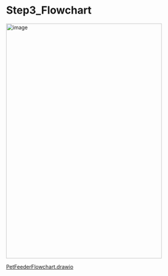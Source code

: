 # Step3_Flowchart

<img width="422" height="636" alt="image" src="https://github.com/user-attachments/assets/b9fc5e3c-1a52-4c64-8851-d6d93cc9740f" />

[PetFeederFlowchart.drawio](https://github.com/user-attachments/files/21820653/PetFeederFlowchart.drawio)
<mxfile host="app.diagrams.net" agent="Mozilla/5.0 (Macintosh; Intel Mac OS X 10_15_7) AppleWebKit/537.36 (KHTML, like Gecko) Chrome/139.0.0.0 Safari/537.36" version="28.1.0">
  <diagram name="Page-1" id="yYzGTbN9yNe7kIP0_YxP">
    <mxGraphModel dx="946" dy="610" grid="1" gridSize="10" guides="1" tooltips="1" connect="1" arrows="1" fold="1" page="1" pageScale="1" pageWidth="827" pageHeight="1169" math="0" shadow="0">
      <root>
        <mxCell id="0" />
        <mxCell id="1" parent="0" />
        <mxCell id="5iD_YcGHnu7gFCSjVhSL-74" style="edgeStyle=orthogonalEdgeStyle;rounded=0;orthogonalLoop=1;jettySize=auto;html=1;entryX=0.5;entryY=0;entryDx=0;entryDy=0;" parent="1" source="5iD_YcGHnu7gFCSjVhSL-1" target="5iD_YcGHnu7gFCSjVhSL-73" edge="1">
          <mxGeometry relative="1" as="geometry" />
        </mxCell>
        <mxCell id="5iD_YcGHnu7gFCSjVhSL-1" value="Start" style="rounded=1;whiteSpace=wrap;html=1;fillColor=#d5e8d4;strokeColor=#82b366;" parent="1" vertex="1">
          <mxGeometry x="354" y="60" width="120" height="60" as="geometry" />
        </mxCell>
        <mxCell id="5iD_YcGHnu7gFCSjVhSL-43" style="edgeStyle=orthogonalEdgeStyle;rounded=0;orthogonalLoop=1;jettySize=auto;html=1;entryX=0.5;entryY=0;entryDx=0;entryDy=0;" parent="1" source="5iD_YcGHnu7gFCSjVhSL-40" target="5iD_YcGHnu7gFCSjVhSL-41" edge="1">
          <mxGeometry relative="1" as="geometry" />
        </mxCell>
        <mxCell id="5iD_YcGHnu7gFCSjVhSL-40" value="Check current time within real time clock" style="rounded=0;whiteSpace=wrap;html=1;fillColor=#dae8fc;strokeColor=#6c8ebf;" parent="1" vertex="1">
          <mxGeometry x="354" y="180" width="120" height="60" as="geometry" />
        </mxCell>
        <mxCell id="5iD_YcGHnu7gFCSjVhSL-45" style="edgeStyle=orthogonalEdgeStyle;rounded=0;orthogonalLoop=1;jettySize=auto;html=1;entryX=0.5;entryY=0;entryDx=0;entryDy=0;" parent="1" source="5iD_YcGHnu7gFCSjVhSL-41" target="5iD_YcGHnu7gFCSjVhSL-44" edge="1">
          <mxGeometry relative="1" as="geometry" />
        </mxCell>
        <mxCell id="5iD_YcGHnu7gFCSjVhSL-41" value="Is it 8am or 6pm?" style="rhombus;whiteSpace=wrap;html=1;fillColor=#ffe6cc;strokeColor=#d79b00;" parent="1" vertex="1">
          <mxGeometry x="351" y="290" width="126" height="80" as="geometry" />
        </mxCell>
        <mxCell id="5iD_YcGHnu7gFCSjVhSL-47" style="edgeStyle=orthogonalEdgeStyle;rounded=0;orthogonalLoop=1;jettySize=auto;html=1;entryX=0.5;entryY=0;entryDx=0;entryDy=0;" parent="1" source="5iD_YcGHnu7gFCSjVhSL-44" target="5iD_YcGHnu7gFCSjVhSL-46" edge="1">
          <mxGeometry relative="1" as="geometry" />
        </mxCell>
        <mxCell id="5iD_YcGHnu7gFCSjVhSL-44" value="Rotate motor to dispense food" style="rounded=0;whiteSpace=wrap;html=1;fillColor=#dae8fc;strokeColor=#6c8ebf;" parent="1" vertex="1">
          <mxGeometry x="354" y="440" width="120" height="60" as="geometry" />
        </mxCell>
        <mxCell id="5iD_YcGHnu7gFCSjVhSL-84" style="edgeStyle=orthogonalEdgeStyle;rounded=0;orthogonalLoop=1;jettySize=auto;html=1;entryX=0;entryY=0.5;entryDx=0;entryDy=0;" parent="1" source="5iD_YcGHnu7gFCSjVhSL-46" target="5iD_YcGHnu7gFCSjVhSL-82" edge="1">
          <mxGeometry relative="1" as="geometry" />
        </mxCell>
        <mxCell id="5iD_YcGHnu7gFCSjVhSL-121" style="edgeStyle=orthogonalEdgeStyle;rounded=0;orthogonalLoop=1;jettySize=auto;html=1;entryX=0.5;entryY=0;entryDx=0;entryDy=0;" parent="1" source="5iD_YcGHnu7gFCSjVhSL-46" target="5iD_YcGHnu7gFCSjVhSL-120" edge="1">
          <mxGeometry relative="1" as="geometry" />
        </mxCell>
        <mxCell id="5iD_YcGHnu7gFCSjVhSL-46" value="Has bowl weight increased?" style="rhombus;whiteSpace=wrap;html=1;fillColor=#ffe6cc;strokeColor=#d79b00;" parent="1" vertex="1">
          <mxGeometry x="342" y="570" width="144" height="80" as="geometry" />
        </mxCell>
        <mxCell id="5iD_YcGHnu7gFCSjVhSL-53" value="Yes" style="text;html=1;align=center;verticalAlign=middle;whiteSpace=wrap;rounded=0;" parent="1" vertex="1">
          <mxGeometry x="370" y="390" width="60" height="30" as="geometry" />
        </mxCell>
        <mxCell id="5iD_YcGHnu7gFCSjVhSL-54" value="No" style="text;html=1;align=center;verticalAlign=middle;whiteSpace=wrap;rounded=0;" parent="1" vertex="1">
          <mxGeometry x="477" y="300" width="60" height="30" as="geometry" />
        </mxCell>
        <mxCell id="5iD_YcGHnu7gFCSjVhSL-60" style="edgeStyle=orthogonalEdgeStyle;rounded=0;orthogonalLoop=1;jettySize=auto;html=1;entryX=0.5;entryY=0;entryDx=0;entryDy=0;" parent="1" source="5iD_YcGHnu7gFCSjVhSL-55" edge="1">
          <mxGeometry relative="1" as="geometry">
            <mxPoint x="414" y="850" as="targetPoint" />
          </mxGeometry>
        </mxCell>
        <mxCell id="5iD_YcGHnu7gFCSjVhSL-55" value="Record bowl weight" style="rounded=0;whiteSpace=wrap;html=1;fillColor=#dae8fc;strokeColor=#6c8ebf;" parent="1" vertex="1">
          <mxGeometry x="354" y="720" width="120" height="60" as="geometry" />
        </mxCell>
        <mxCell id="5iD_YcGHnu7gFCSjVhSL-67" style="edgeStyle=orthogonalEdgeStyle;rounded=0;orthogonalLoop=1;jettySize=auto;html=1;entryX=0.5;entryY=0;entryDx=0;entryDy=0;" parent="1" source="5iD_YcGHnu7gFCSjVhSL-64" target="5iD_YcGHnu7gFCSjVhSL-66" edge="1">
          <mxGeometry relative="1" as="geometry" />
        </mxCell>
        <mxCell id="5iD_YcGHnu7gFCSjVhSL-133" style="edgeStyle=orthogonalEdgeStyle;rounded=0;orthogonalLoop=1;jettySize=auto;html=1;entryX=1;entryY=0.5;entryDx=0;entryDy=0;" parent="1" source="5iD_YcGHnu7gFCSjVhSL-64" target="5iD_YcGHnu7gFCSjVhSL-132" edge="1">
          <mxGeometry relative="1" as="geometry" />
        </mxCell>
        <mxCell id="5iD_YcGHnu7gFCSjVhSL-64" value="Is the recorded weight correct to the desired weight limit?" style="rhombus;whiteSpace=wrap;html=1;fillColor=#ffe6cc;strokeColor=#d79b00;" parent="1" vertex="1">
          <mxGeometry x="342.75" y="850" width="142.5" height="110" as="geometry" />
        </mxCell>
        <mxCell id="5iD_YcGHnu7gFCSjVhSL-69" style="edgeStyle=orthogonalEdgeStyle;rounded=0;orthogonalLoop=1;jettySize=auto;html=1;entryX=0.5;entryY=0;entryDx=0;entryDy=0;" parent="1" source="5iD_YcGHnu7gFCSjVhSL-66" target="5iD_YcGHnu7gFCSjVhSL-68" edge="1">
          <mxGeometry relative="1" as="geometry" />
        </mxCell>
        <mxCell id="5iD_YcGHnu7gFCSjVhSL-66" value="Feeding succesful" style="rounded=0;whiteSpace=wrap;html=1;fillColor=#dae8fc;strokeColor=#6c8ebf;" parent="1" vertex="1">
          <mxGeometry x="354" y="1030" width="120" height="60" as="geometry" />
        </mxCell>
        <mxCell id="5iD_YcGHnu7gFCSjVhSL-68" value="End" style="rounded=1;whiteSpace=wrap;html=1;fillColor=#d5e8d4;strokeColor=#82b366;" parent="1" vertex="1">
          <mxGeometry x="354" y="1150" width="120" height="60" as="geometry" />
        </mxCell>
        <mxCell id="5iD_YcGHnu7gFCSjVhSL-70" value="Yes" style="text;html=1;align=center;verticalAlign=middle;whiteSpace=wrap;rounded=0;" parent="1" vertex="1">
          <mxGeometry x="360" y="980" width="60" height="30" as="geometry" />
        </mxCell>
        <mxCell id="5iD_YcGHnu7gFCSjVhSL-110" style="edgeStyle=orthogonalEdgeStyle;rounded=0;orthogonalLoop=1;jettySize=auto;html=1;entryX=0.5;entryY=0;entryDx=0;entryDy=0;" parent="1" source="5iD_YcGHnu7gFCSjVhSL-72" target="5iD_YcGHnu7gFCSjVhSL-108" edge="1">
          <mxGeometry relative="1" as="geometry" />
        </mxCell>
        <mxCell id="5iD_YcGHnu7gFCSjVhSL-72" value="Has 10 minutes elapsed?" style="rhombus;whiteSpace=wrap;html=1;fillColor=#ffe6cc;strokeColor=#d79b00;" parent="1" vertex="1">
          <mxGeometry x="760" y="710" width="140" height="100" as="geometry" />
        </mxCell>
        <mxCell id="5iD_YcGHnu7gFCSjVhSL-75" style="edgeStyle=orthogonalEdgeStyle;rounded=0;orthogonalLoop=1;jettySize=auto;html=1;entryX=0.5;entryY=0;entryDx=0;entryDy=0;" parent="1" source="5iD_YcGHnu7gFCSjVhSL-73" target="5iD_YcGHnu7gFCSjVhSL-40" edge="1">
          <mxGeometry relative="1" as="geometry" />
        </mxCell>
        <mxCell id="5iD_YcGHnu7gFCSjVhSL-73" value="" style="ellipse;whiteSpace=wrap;html=1;aspect=fixed;" parent="1" vertex="1">
          <mxGeometry x="404" y="140" width="20" height="20" as="geometry" />
        </mxCell>
        <mxCell id="5iD_YcGHnu7gFCSjVhSL-78" value="" style="endArrow=none;html=1;rounded=0;" parent="1" edge="1">
          <mxGeometry width="50" height="50" relative="1" as="geometry">
            <mxPoint x="550" y="330" as="sourcePoint" />
            <mxPoint x="550" y="150" as="targetPoint" />
          </mxGeometry>
        </mxCell>
        <mxCell id="5iD_YcGHnu7gFCSjVhSL-79" value="" style="endArrow=classic;html=1;rounded=0;entryX=1;entryY=0.5;entryDx=0;entryDy=0;" parent="1" target="5iD_YcGHnu7gFCSjVhSL-73" edge="1">
          <mxGeometry width="50" height="50" relative="1" as="geometry">
            <mxPoint x="550" y="150" as="sourcePoint" />
            <mxPoint x="600" y="100" as="targetPoint" />
          </mxGeometry>
        </mxCell>
        <mxCell id="5iD_YcGHnu7gFCSjVhSL-81" value="" style="endArrow=none;html=1;rounded=0;exitX=1;exitY=0.5;exitDx=0;exitDy=0;" parent="1" source="5iD_YcGHnu7gFCSjVhSL-41" edge="1">
          <mxGeometry width="50" height="50" relative="1" as="geometry">
            <mxPoint x="480" y="330" as="sourcePoint" />
            <mxPoint x="550" y="330" as="targetPoint" />
          </mxGeometry>
        </mxCell>
        <mxCell id="5iD_YcGHnu7gFCSjVhSL-82" value="Start 10 minute timer within real-time clock" style="rounded=0;whiteSpace=wrap;html=1;fillColor=#dae8fc;strokeColor=#6c8ebf;" parent="1" vertex="1">
          <mxGeometry x="570" y="580" width="120" height="60" as="geometry" />
        </mxCell>
        <mxCell id="5iD_YcGHnu7gFCSjVhSL-83" value="Yes" style="text;html=1;align=center;verticalAlign=middle;whiteSpace=wrap;rounded=0;" parent="1" vertex="1">
          <mxGeometry x="364" y="640" width="60" height="30" as="geometry" />
        </mxCell>
        <mxCell id="5iD_YcGHnu7gFCSjVhSL-85" value="No" style="text;html=1;align=center;verticalAlign=middle;whiteSpace=wrap;rounded=0;" parent="1" vertex="1">
          <mxGeometry x="490" y="585" width="60" height="30" as="geometry" />
        </mxCell>
        <mxCell id="5iD_YcGHnu7gFCSjVhSL-98" style="edgeStyle=orthogonalEdgeStyle;rounded=0;orthogonalLoop=1;jettySize=auto;html=1;entryX=0.5;entryY=0;entryDx=0;entryDy=0;" parent="1" source="5iD_YcGHnu7gFCSjVhSL-90" target="5iD_YcGHnu7gFCSjVhSL-72" edge="1">
          <mxGeometry relative="1" as="geometry" />
        </mxCell>
        <mxCell id="5iD_YcGHnu7gFCSjVhSL-90" value="Check if 10 minutes has elapsed" style="rounded=0;whiteSpace=wrap;html=1;fillColor=#dae8fc;strokeColor=#6c8ebf;" parent="1" vertex="1">
          <mxGeometry x="770" y="580" width="120" height="60" as="geometry" />
        </mxCell>
        <mxCell id="5iD_YcGHnu7gFCSjVhSL-93" style="edgeStyle=orthogonalEdgeStyle;rounded=0;orthogonalLoop=1;jettySize=auto;html=1;entryX=0;entryY=0.5;entryDx=0;entryDy=0;" parent="1" source="5iD_YcGHnu7gFCSjVhSL-91" target="5iD_YcGHnu7gFCSjVhSL-90" edge="1">
          <mxGeometry relative="1" as="geometry" />
        </mxCell>
        <mxCell id="5iD_YcGHnu7gFCSjVhSL-91" value="" style="ellipse;whiteSpace=wrap;html=1;aspect=fixed;" parent="1" vertex="1">
          <mxGeometry x="720" y="600" width="20" height="20" as="geometry" />
        </mxCell>
        <mxCell id="5iD_YcGHnu7gFCSjVhSL-92" style="edgeStyle=orthogonalEdgeStyle;rounded=0;orthogonalLoop=1;jettySize=auto;html=1;entryX=0;entryY=0.5;entryDx=0;entryDy=0;" parent="1" source="5iD_YcGHnu7gFCSjVhSL-82" target="5iD_YcGHnu7gFCSjVhSL-91" edge="1">
          <mxGeometry relative="1" as="geometry" />
        </mxCell>
        <mxCell id="5iD_YcGHnu7gFCSjVhSL-105" value="" style="endArrow=none;html=1;rounded=0;" parent="1" edge="1">
          <mxGeometry width="50" height="50" relative="1" as="geometry">
            <mxPoint x="730" y="760" as="sourcePoint" />
            <mxPoint x="760" y="760" as="targetPoint" />
          </mxGeometry>
        </mxCell>
        <mxCell id="5iD_YcGHnu7gFCSjVhSL-106" value="" style="endArrow=classic;html=1;rounded=0;entryX=0.5;entryY=1;entryDx=0;entryDy=0;" parent="1" target="5iD_YcGHnu7gFCSjVhSL-91" edge="1">
          <mxGeometry width="50" height="50" relative="1" as="geometry">
            <mxPoint x="730" y="760" as="sourcePoint" />
            <mxPoint x="780" y="710" as="targetPoint" />
          </mxGeometry>
        </mxCell>
        <mxCell id="5iD_YcGHnu7gFCSjVhSL-107" value="No" style="text;html=1;align=center;verticalAlign=middle;whiteSpace=wrap;rounded=0;" parent="1" vertex="1">
          <mxGeometry x="680" y="680" width="60" height="30" as="geometry" />
        </mxCell>
        <mxCell id="5iD_YcGHnu7gFCSjVhSL-111" style="edgeStyle=orthogonalEdgeStyle;rounded=0;orthogonalLoop=1;jettySize=auto;html=1;entryX=0.5;entryY=0;entryDx=0;entryDy=0;" parent="1" source="5iD_YcGHnu7gFCSjVhSL-108" target="5iD_YcGHnu7gFCSjVhSL-109" edge="1">
          <mxGeometry relative="1" as="geometry" />
        </mxCell>
        <mxCell id="5iD_YcGHnu7gFCSjVhSL-108" value="Check bowl weight" style="rounded=0;whiteSpace=wrap;html=1;fillColor=#dae8fc;strokeColor=#6c8ebf;" parent="1" vertex="1">
          <mxGeometry x="770" y="850" width="120" height="60" as="geometry" />
        </mxCell>
        <mxCell id="5iD_YcGHnu7gFCSjVhSL-129" style="edgeStyle=orthogonalEdgeStyle;rounded=0;orthogonalLoop=1;jettySize=auto;html=1;entryX=0.5;entryY=0;entryDx=0;entryDy=0;" parent="1" source="5iD_YcGHnu7gFCSjVhSL-109" target="5iD_YcGHnu7gFCSjVhSL-128" edge="1">
          <mxGeometry relative="1" as="geometry" />
        </mxCell>
        <mxCell id="5iD_YcGHnu7gFCSjVhSL-109" value="Has bowl weight increased?" style="rhombus;whiteSpace=wrap;html=1;fillColor=#ffe6cc;strokeColor=#d79b00;" parent="1" vertex="1">
          <mxGeometry x="758" y="950" width="144" height="80" as="geometry" />
        </mxCell>
        <mxCell id="5iD_YcGHnu7gFCSjVhSL-123" style="edgeStyle=orthogonalEdgeStyle;rounded=0;orthogonalLoop=1;jettySize=auto;html=1;entryX=0.5;entryY=0;entryDx=0;entryDy=0;" parent="1" source="5iD_YcGHnu7gFCSjVhSL-120" target="5iD_YcGHnu7gFCSjVhSL-55" edge="1">
          <mxGeometry relative="1" as="geometry" />
        </mxCell>
        <mxCell id="5iD_YcGHnu7gFCSjVhSL-120" value="" style="ellipse;whiteSpace=wrap;html=1;aspect=fixed;" parent="1" vertex="1">
          <mxGeometry x="404" y="670" width="20" height="20" as="geometry" />
        </mxCell>
        <mxCell id="5iD_YcGHnu7gFCSjVhSL-124" value="" style="endArrow=none;html=1;rounded=0;" parent="1" edge="1">
          <mxGeometry width="50" height="50" relative="1" as="geometry">
            <mxPoint x="760" y="990" as="sourcePoint" />
            <mxPoint x="680" y="990" as="targetPoint" />
          </mxGeometry>
        </mxCell>
        <mxCell id="5iD_YcGHnu7gFCSjVhSL-125" value="" style="endArrow=none;html=1;rounded=0;entryX=0;entryY=0;entryDx=0;entryDy=0;" parent="1" target="5iD_YcGHnu7gFCSjVhSL-107" edge="1">
          <mxGeometry width="50" height="50" relative="1" as="geometry">
            <mxPoint x="680" y="990" as="sourcePoint" />
            <mxPoint x="730" y="940" as="targetPoint" />
          </mxGeometry>
        </mxCell>
        <mxCell id="5iD_YcGHnu7gFCSjVhSL-126" value="" style="endArrow=classic;html=1;rounded=0;entryX=1;entryY=0.5;entryDx=0;entryDy=0;" parent="1" target="5iD_YcGHnu7gFCSjVhSL-120" edge="1">
          <mxGeometry width="50" height="50" relative="1" as="geometry">
            <mxPoint x="680" y="680" as="sourcePoint" />
            <mxPoint x="730" y="630" as="targetPoint" />
          </mxGeometry>
        </mxCell>
        <mxCell id="5iD_YcGHnu7gFCSjVhSL-127" value="Yes" style="text;html=1;align=center;verticalAlign=middle;whiteSpace=wrap;rounded=0;" parent="1" vertex="1">
          <mxGeometry x="690" y="990" width="60" height="30" as="geometry" />
        </mxCell>
        <mxCell id="5iD_YcGHnu7gFCSjVhSL-128" value="Send error notification to app" style="rounded=0;whiteSpace=wrap;html=1;fillColor=#dae8fc;strokeColor=#6c8ebf;" parent="1" vertex="1">
          <mxGeometry x="770" y="1090" width="120" height="60" as="geometry" />
        </mxCell>
        <mxCell id="5iD_YcGHnu7gFCSjVhSL-130" value="No" style="text;html=1;align=center;verticalAlign=middle;whiteSpace=wrap;rounded=0;" parent="1" vertex="1">
          <mxGeometry x="827" y="1040" width="60" height="30" as="geometry" />
        </mxCell>
        <mxCell id="5iD_YcGHnu7gFCSjVhSL-131" value="Yes" style="text;html=1;align=center;verticalAlign=middle;whiteSpace=wrap;rounded=0;" parent="1" vertex="1">
          <mxGeometry x="780" y="810" width="60" height="30" as="geometry" />
        </mxCell>
        <mxCell id="5iD_YcGHnu7gFCSjVhSL-132" value="Send error notification to app" style="rounded=0;whiteSpace=wrap;html=1;fillColor=#dae8fc;strokeColor=#6c8ebf;" parent="1" vertex="1">
          <mxGeometry x="140" y="875" width="120" height="60" as="geometry" />
        </mxCell>
        <mxCell id="5iD_YcGHnu7gFCSjVhSL-134" value="No" style="text;html=1;align=center;verticalAlign=middle;whiteSpace=wrap;rounded=0;" parent="1" vertex="1">
          <mxGeometry x="280" y="881" width="60" height="30" as="geometry" />
        </mxCell>
      </root>
    </mxGraphModel>
  </diagram>
</mxfile>
